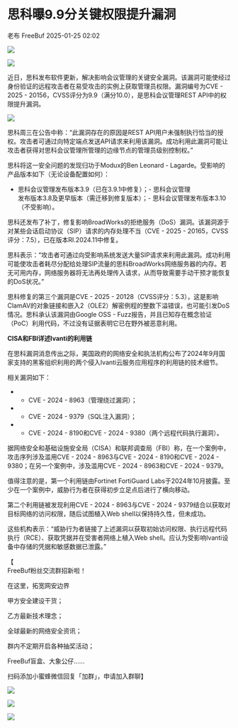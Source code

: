 #  思科曝9.9分关键权限提升漏洞   
老布  FreeBuf   2025-01-25 02:02  
  
![](https://mmbiz.qpic.cn/mmbiz_gif/qq5rfBadR38jUokdlWSNlAjmEsO1rzv3srXShFRuTKBGDwkj4gvYy34iajd6zQiaKl77Wsy9mjC0xBCRg0YgDIWg/640?wx_fmt=gif&wxfrom=5&wx_lazy=1&tp=webp "")  
  
  
![](https://mmbiz.qpic.cn/mmbiz_jpg/qq5rfBadR3icHfo0j6emVA5sfSCbLdDBNGpd7L38g9L1IADP18eROYyQXBdzEQDwZ0lOCK8OUckEQoNCodPaqNw/640?wx_fmt=jpeg&from=appmsg "")  
  
  
近日，思科发布软件更新，解决影响会议管理的关键安全漏洞。该漏洞可能使经过身份验证的远程攻击者在易受攻击的实例上获取管理员权限。漏洞编号为CVE - 2025 - 20156，CVSS评分为9.9（满分10.0），是思科会议管理REST API中的权限提升漏洞。  
  
  
![](https://mmbiz.qpic.cn/mmbiz_jpg/qq5rfBadR3icHfo0j6emVA5sfSCbLdDBNEzUWU3fIgtzm7fG2hIaW2V4D8Ft42zdRUb9pSEmBU4peAMat7zezfg/640?wx_fmt=jpeg&from=appmsg "")  
  
  
思科周三在公告中称：“此漏洞存在的原因是REST API用户未强制执行恰当的授权。攻击者可通过向特定端点发送API请求来利用该漏洞。成功利用此漏洞可能让攻击者获得对思科会议管理所管理的边缘节点的管理员级别控制权。”  
  
  
思科将这一安全问题的发现归功于Modux的Ben Leonard - Lagarde。受影响的产品版本如下（无论设备配置如何）：  
  
  
- 思科会议管理发布版本3.9（已在3.9.1中修复）；- 思科会议管理  
发布版本3.8及更早版本（需迁移到修复版本）；- 思科会议管理发布版本3.10（不受影响）。  
  
  
思科还发布了补丁，修复影响BroadWorks的拒绝服务（DoS）漏洞。该漏洞源于对某些会话启动协议（SIP）请求的内存处理不当（CVE - 2025 - 20165，CVSS评分：7.5），已在版本RI.2024.11中修复。  
  
  
思科表示：“攻击者可通过向受影响系统发送大量SIP请求来利用此漏洞。成功利用可能使攻击者耗尽分配给处理SIP流量的思科BroadWorks网络服务器的内存。若无可用内存，网络服务器将无法再处理传入请求，从而导致需要手动干预才能恢复的DoS状况。”  
  
  
思科修复的第三个漏洞是CVE - 2025 - 20128（CVSS评分：5.3），这是影响ClamAV的对象链接和嵌入2（OLE2）解密例程的整数下溢错误，也可能引发DoS情况。思科承认该漏洞由Google OSS - Fuzz报告，并且已知存在概念验证（PoC）利用代码，不过没有证据表明它已在野外被恶意利用。  
  
  
**CISA和FBI详述Ivanti的利用链**  
  
  
  
在思科漏洞消息传出之际，美国政府的网络安全和执法机构公布了2024年9月国家支持的黑客组织利用的两个侵入Ivanti云服务应用程序的利用链的技术细节。  
  
  
相关漏洞如下：  
  
- - CVE - 2024 - 8963（管理绕过漏洞）；  
  
- - CVE - 2024 - 9379（SQL注入漏洞）；  
  
- - CVE - 2024 - 8190和CVE - 2024 - 9380（两个远程代码执行漏洞）。  
  
据网络安全和基础设施安全局（CISA）和联邦调查局（FBI）称，在一个案例中，攻击序列涉及滥用CVE - 2024 - 8963与CVE - 2024 - 8190和CVE - 2024 - 9380；在另一个案例中，涉及滥用CVE - 2024 - 8963和CVE - 2024 - 9379。  
  
  
值得注意的是，第一个利用链由Fortinet FortiGuard Labs于2024年10月披露。至少在一个案例中，威胁行为者在获得初步立足点后进行了横向移动。  
  
第二个利用链被发现利用CVE - 2024 - 8963与CVE - 2024 - 9379结合以获取对目标网络的访问权限，随后试图植入Web shell以保持持久性，但未成功。  
  
  
这些机构表示：“威胁行为者链接了上述漏洞以获取初始访问权限、执行远程代码执行（RCE）、获取凭据并在受害者网络上植入Web shell。应认为受影响Ivanti设备中存储的凭据和敏感数据已泄露。”  
  
  
【  
FreeBuf粉丝交流群招新啦！  
  
在这里，拓宽网安边界  
  
甲方安全建设干货；  
  
乙方最新技术理念；  
  
全球最新的网络安全资讯；  
  
群内不定期开启各种抽奖活动；  
  
FreeBuf盲盒、大象公仔......  
  
扫码添加小蜜蜂微信回复「加群」，申请加入群聊】  
  
  
![](https://mmbiz.qpic.cn/mmbiz_jpg/qq5rfBadR3ich6ibqlfxbwaJlDyErKpzvETedBHPS9tGHfSKMCEZcuGq1U1mylY7pCEvJD9w60pWp7NzDjmM2BlQ/640?wx_fmt=other&wxfrom=5&wx_lazy=1&wx_co=1&retryload=2&tp=webp "")  
  
  
![](https://mmbiz.qpic.cn/mmbiz_png/qq5rfBadR3ic5icaZr7IGkVcd3DT6vXW4B4LOZ1M7YkTPhS1AT2DQJaicFjtCxt5BRO7p5AOJqvH3EJABCd0BFqYQ/640?wx_fmt=other&from=appmsg&wxfrom=5&wx_lazy=1&wx_co=1&tp=webp "")  
  
  
  
  
  
  
  
[](https://mp.weixin.qq.com/s?__biz=MjM5NjA0NjgyMA==&mid=2651312407&idx=1&sn=60289b6b056aee1df1685230aa453829&token=1964067027&lang=zh_CN&scene=21#wechat_redirect)  
  
![](https://mmbiz.qpic.cn/mmbiz_gif/qq5rfBadR3icF8RMnJbsqatMibR6OicVrUDaz0fyxNtBDpPlLfibJZILzHQcwaKkb4ia57xAShIJfQ54HjOG1oPXBew/640?wx_fmt=gif&wxfrom=5&wx_lazy=1&tp=webp "")  
  
